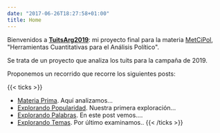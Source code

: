 ```yaml
---
date: "2017-06-26T18:27:58+01:00"
title: Home
---
```


Bienvenidos a [**TuitsArg2019**](/about/): mi proyecto final para la materia [MetCiPol](https://tuqmano.github.io/MetodosCiPol/), "Herramientas Cuantitativas para el Análisis Político". 

Se trata de un proyecto que analiza los tuits para la campaña de 2019.

Proponemos un recorrido que recorre los siguientes posts:

{{< ticks >}}
* [Materia Prima](/post/materia_prima/). Aquí analizamos...
* [Explorando Popularidad](/post/explorando_popularidad/). Nuestra primera exploración...
* [Explorando Palabras](/post/explorando_palabras/). En este post vemos....
* [Explorando Temas](/post/explorando_temas/). Por último examinamos.. 
{{< /ticks >}}

